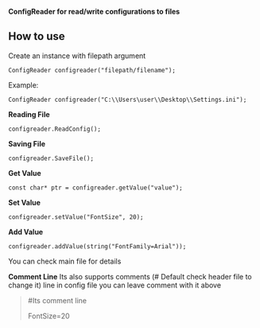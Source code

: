  **ConfigReader for read/write configurations to files**

How to use
-

Create an instance with filepath argument

 

    ConfigReader configreader("filepath/filename");
   Example:
   

    ConfigReader configreader("C:\\Users\user\\Desktop\\Settings.ini");

**Reading File**

    configreader.ReadConfig();

**Saving File**

    configreader.SaveFile();
   
   **Get Value**
   

    const char* ptr = configreader.getValue("value");

**Set Value**

    configreader.setValue("FontSize", 20);

**Add Value**

    configreader.addValue(string("FontFamily=Arial"));

You can check main file for details

**Comment Line**
Its also supports comments (# Default check header file to change it) line in config file you can leave comment with it above 

> #Its comment line
> 
> FontSize=20
